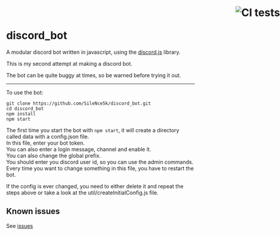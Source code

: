 # discord_bot <p id="ci-tests">![CI tests](https://github.com/SileNce5k/discord_bot/actions/workflows/CI.yml/badge.svg?branch=master)</p>
<style>
#ci-tests{
    position: absolute;
    top: 0px;
    right: 0px;
}
</style>




A modular discord bot written in javascript, using the [discord.js](https://discord.js.org) library.

This is my second attempt at making a discord bot.

The bot can be quite buggy at times, so be warned before trying it out.

---

To use the bot:

```text
git clone https://github.com/SileNce5k/discord_bot.git
cd discord_bot
npm install
npm start
```

The first time you start the bot with `npm start`, it will create a directory called data with a config.json file.  
In this file, enter your bot token.  
You can also enter a login message, channel and enable it.  
You can also change the global prefix.  
You should enter you discord user id, so you can use the admin commands.
Every time you want to change something in this file, you have to restart the bot.  

If the config is ever changed, you need to either delete it and repeat the steps above or take a look at the util/createInitialConfig.js file.


## Known issues

See [issues](https://github.com/SileNce5k/discord_bot/issues?q=is%3Aopen+is%3Aissue+label%3Abug)
